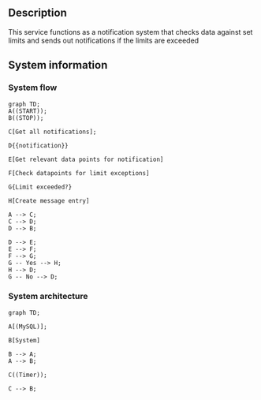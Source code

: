 ## Description
This service functions as a notification system that checks data against set limits and sends out notifications if the limits are exceeded

## System information

### System flow

```mermaid
graph TD;
A((START));
B((STOP));

C[Get all notifications];

D{{notification}}

E[Get relevant data points for notification]

F[Check datapoints for limit exceptions]

G{Limit exceeded?}

H[Create message entry]

A --> C;
C --> D;
D --> B;

D --> E;
E --> F;
F --> G;
G -- Yes --> H;
H --> D;
G -- No --> D;

```

### System architecture

```mermaid
graph TD;

A[(MySQL)];

B[System]

B --> A;
A --> B;

C((Timer));

C --> B;
```
